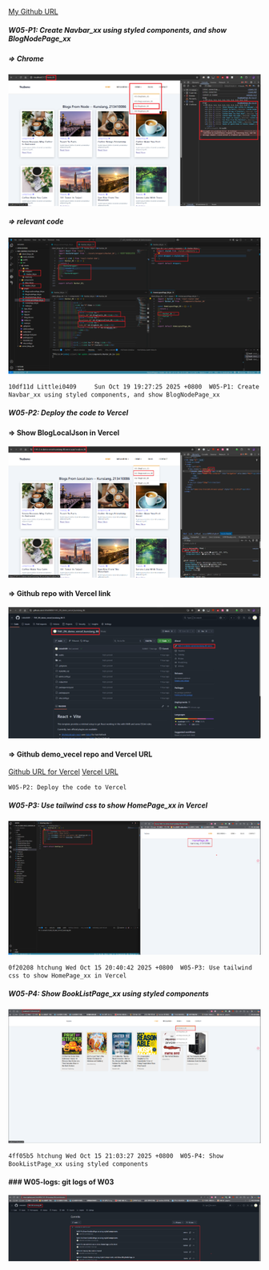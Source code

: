 [My Github URL](https://github.com/Littlei0409/1141-2N-kunsiang-86)

##### W05-P1: Create Navbar_xx using styled components, and show BlogNodePage_xx
 
##### => Chrome
 
![](w05-p1-1.png)
 
##### => relevant code
 
![](w05-p1-2.png)
 
```
10df11d Littlei0409     Sun Oct 19 19:27:25 2025 +0800  W05-P1: Create Navbar_xx using styled components, and show BlogNodePage_xx
```

##### W05-P2: Deploy the code to Vercel
 
#### => Show BlogLocalJson in Vercel
 
![](w05-p2-1.png)
 
#### => Github repo with Vercel link
 
![](w05-p2-2.png)
 
#### => Github demo_vecel repo and Vercel URL
 
[Github URL for Vercel](https://github.com/Littlei0409/1141_2N_demo_vercel_kunsiang_86)
[Vercel URL](https://1141-2-n-demo-vercel-kunsiang-86.vercel.app/)
 
```
W05-P2: Deploy the code to Vercel
```

##### W05-P3: Use tailwind css to show HomePage_xx in Vercel
 
![](w05-p3.png)
 
```
0f20208 htchung Wed Oct 15 20:40:42 2025 +0800  W05-P3: Use tailwind css to show HomePage_xx in Vercel
```

##### W05-P4: Show BookListPage_xx using styled components
 
![](w05-p4.png)
 
```
4ff05b5 htchung Wed Oct 15 21:03:27 2025 +0800  W05-P4: Show BookListPage_xx using styled components
```

#### ### W05-logs: git logs of W03
![](w05-log.png)